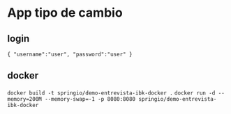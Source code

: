 # App tipo de cambio

## login
`{
     "username":"user",
     "password":"user"
 }`
 
## docker
`docker build -t springio/demo-entrevista-ibk-docker .`
`docker run -d --memory=200M --memory-swap=-1 -p 8080:8080 springio/demo-entrevista-ibk-docker` 